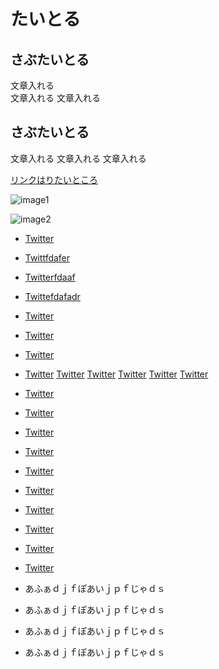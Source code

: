 # たいとる
## さぶたいとる
文章入れる  
文章入れる
文章入れる

## さぶたいとる
文章入れる
文章入れる
文章入れる

[リンクはりたいところ](https://twitter.com/)

![image1](https://pbs.twimg.com/media/DK-Xlo5U8AA76e4.jpg)

![image2](https://pbs.twimg.com/media/CnFPHR0VUAADj6s.jpg)



- [Twitter](https://twitter.com/)
- [Twittfdafer](https://twitter.com/)
- [Twitterfdaaf](https://twitter.com/)
- [Twittefdafadr](https://twitter.com/)
- [Twitter](https://twitter.com/)
- [Twitter](https://twitter.com/)
- [Twitter](https://twitter.com/)
- [Twitter](https://twitter.com/)
[Twitter](https://twitter.com/)
[Twitter](https://twitter.com/)
[Twitter](https://twitter.com/)
[Twitter](https://twitter.com/)
[Twitter](https://twitter.com/)
- [Twitter](https://twitter.com/)
- [Twitter](https://twitter.com/)
- [Twitter](https://twitter.com/)
- [Twitter](https://twitter.com/)
- [Twitter](https://twitter.com/)

- [Twitter](https://twitter.com/)
- [Twitter](https://twitter.com/)
- [Twitter](https://twitter.com/)
- [Twitter](https://twitter.com/)
- [Twitter](https://twitter.com/)
- あふぁｄｊｆぽあいｊｐｆじゃｄｓ
- あふぁｄｊｆぽあいｊｐｆじゃｄｓ
- あふぁｄｊｆぽあいｊｐｆじゃｄｓ
- あふぁｄｊｆぽあいｊｐｆじゃｄｓ

